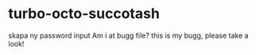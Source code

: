 # turbo-octo-succotash
skapa ny password input
Am i at bugg file?
this is my bugg, please take a look!
